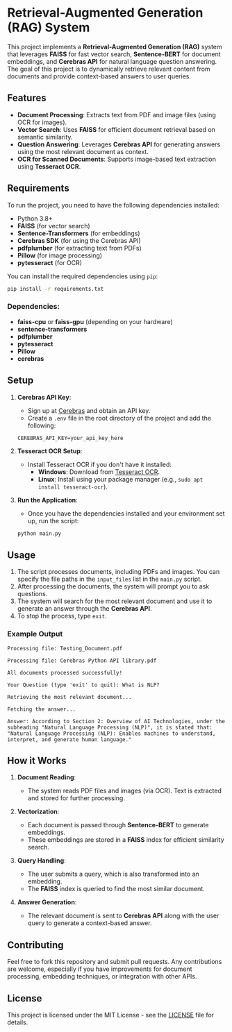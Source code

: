 
# Retrieval-Augmented Generation (RAG) System

This project implements a **Retrieval-Augmented Generation (RAG)** system that leverages **FAISS** for fast vector search, **Sentence-BERT** for document embeddings, and **Cerebras API** for natural language question answering. The goal of this project is to dynamically retrieve relevant content from documents and provide context-based answers to user queries.

## Features

- **Document Processing**: Extracts text from PDF and image files (using OCR for images).
- **Vector Search**: Uses **FAISS** for efficient document retrieval based on semantic similarity.
- **Question Answering**: Leverages **Cerebras API** for generating answers using the most relevant document as context.
- **OCR for Scanned Documents**: Supports image-based text extraction using **Tesseract OCR**.

## Requirements

To run the project, you need to have the following dependencies installed:

- Python 3.8+
- **FAISS** (for vector search)
- **Sentence-Transformers** (for embeddings)
- **Cerebras SDK** (for using the Cerebras API)
- **pdfplumber** (for extracting text from PDFs)
- **Pillow** (for image processing)
- **pytesseract** (for OCR)

You can install the required dependencies using `pip`:

```bash
pip install -r requirements.txt
```

### Dependencies:

- **faiss-cpu** or **faiss-gpu** (depending on your hardware)
- **sentence-transformers**
- **pdfplumber**
- **pytesseract**
- **Pillow**
- **cerebras**

## Setup

1. **Cerebras API Key**:
   - Sign up at [Cerebras](https://www.cerebras.net/) and obtain an API key.
   - Create a `.env` file in the root directory of the project and add the following:

   ```env
   CEREBRAS_API_KEY=your_api_key_here
   ```

2. **Tesseract OCR Setup**:
   - Install Tesseract OCR if you don't have it installed:
     - **Windows**: Download from [Tesseract OCR](https://github.com/UB-Mannheim/tesseract/wiki).
     - **Linux**: Install using your package manager (e.g., `sudo apt install tesseract-ocr`).

3. **Run the Application**:
   - Once you have the dependencies installed and your environment set up, run the script:

   ```bash
   python main.py
   ```

## Usage

1. The script processes documents, including PDFs and images. You can specify the file paths in the `input_files` list in the `main.py` script.
2. After processing the documents, the system will prompt you to ask questions.
3. The system will search for the most relevant document and use it to generate an answer through the **Cerebras API**.
4. To stop the process, type `exit`.

### Example Output

```
Processing file: Testing_Document.pdf

Processing file: Cerebras Python API library.pdf

All documents processed successfully!

Your Question (type 'exit' to quit): What is NLP?

Retrieving the most relevant document...

Fetching the answer...

Answer: According to Section 2: Overview of AI Technologies, under the subheading "Natural Language Processing (NLP)", it is stated that: "Natural Language Processing (NLP): Enables machines to understand, interpret, and generate human language."
```

## How it Works

1. **Document Reading**:
   - The system reads PDF files and images (via OCR). Text is extracted and stored for further processing.
   
2. **Vectorization**:
   - Each document is passed through **Sentence-BERT** to generate embeddings.
   - These embeddings are stored in a **FAISS** index for efficient similarity search.

3. **Query Handling**:
   - The user submits a query, which is also transformed into an embedding.
   - The **FAISS** index is queried to find the most similar document.
   
4. **Answer Generation**:
   - The relevant document is sent to **Cerebras API** along with the user query to generate a context-based answer.

## Contributing

Feel free to fork this repository and submit pull requests. Any contributions are welcome, especially if you have improvements for document processing, embedding techniques, or integration with other APIs.

## License

This project is licensed under the MIT License - see the [LICENSE](LICENSE) file for details.
